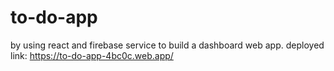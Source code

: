 # to-do-app

by using react and firebase service to build a dashboard web app.
deployed link: https://to-do-app-4bc0c.web.app/
